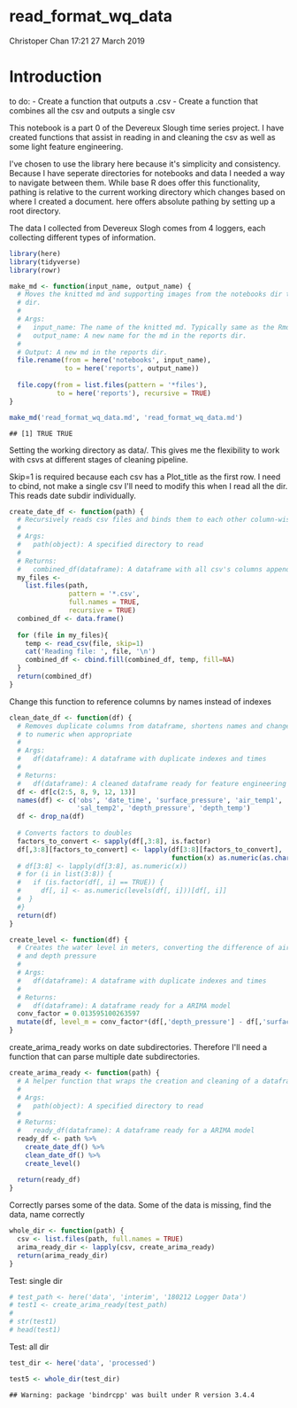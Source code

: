 read\_format\_wq\_data
================
Christoper Chan
17:21 27 March 2019

Introduction
============

to do: - Create a function that outputs a .csv - Create a function that combines all the csv and outputs a single csv

This notebook is a part 0 of the Devereux Slough time series project. I have created functions that assist in reading in and cleaning the csv as well as some light feature engineering.

I've chosen to use the library here because it's simplicity and consistency. Because I have seperate directories for notebooks and data I needed a way to navigate between them. While base R does offer this functionality, pathing is relative to the current working directory which changes based on where I created a document. here offers absolute pathing by setting up a root directory.

The data I collected from Devereux Slogh comes from 4 loggers, each collecting different types of information.

``` r
library(here)
library(tidyverse)
library(rowr)
```

``` r
make_md <- function(input_name, output_name) {
  # Moves the knitted md and supporting images from the notebooks dir to reports
  # dir.
  # 
  # Args:
  #   input_name: The name of the knitted md. Typically same as the Rmd title.
  #   output_name: A new name for the md in the reports dir.
  #
  # Output: A new md in the reports dir. 
  file.rename(from = here('notebooks', input_name), 
              to = here('reports', output_name))
  
  file.copy(from = list.files(pattern = '*files'), 
            to = here('reports'), recursive = TRUE)
}

make_md('read_format_wq_data.md', 'read_format_wq_data.md')
```

    ## [1] TRUE TRUE

Setting the working directory as data/. This gives me the flexibility to work with csvs at different stages of cleaning pipeline.

Skip=1 is required because each csv has a Plot\_title as the first row. I need to cbind, not make a single csv I'll need to modify this when I read all the dir. This reads date subdir individually.

``` r
create_date_df <- function(path) {
  # Recursively reads csv files and binds them to each other column-wise
  #
  # Args:
  #   path(object): A specified directory to read
  #
  # Returns:
  #   combined_df(dataframe): A dataframe with all csv's columns appended
  my_files <- 
    list.files(path,
               pattern = '*.csv',
               full.names = TRUE,
               recursive = TRUE) 
  combined_df <- data.frame()
  
  for (file in my_files){
    temp <- read_csv(file, skip=1)
    cat('Reading file: ', file, '\n')
    combined_df <- cbind.fill(combined_df, temp, fill=NA)
  }
  return(combined_df)
}
```

Change this function to reference columns by names instead of indexes

``` r
clean_date_df <- function(df) {
  # Removes duplicate columns from dataframe, shortens names and changes factors 
  # to numeric when appropriate
  #
  # Args:
  #   df(dataframe): A dataframe with duplicate indexes and times
  #
  # Returns:
  #   df(dataframe): A cleaned dataframe ready for feature engineering
  df <- df[c(2:5, 8, 9, 12, 13)]
  names(df) <- c('obs', 'date_time', 'surface_pressure', 'air_temp1', 'salinity', 
                 'sal_temp2', 'depth_pressure', 'depth_temp')
  df <- drop_na(df)
  
  # Converts factors to doubles
  factors_to_convert <- sapply(df[,3:8], is.factor)
  df[,3:8][factors_to_convert] <- lapply(df[3:8][factors_to_convert], 
                                         function(x) as.numeric(as.character(x)))
  # df[3:8] <- lapply(df[3:8], as.numeric(x))
  # for (i in list(3:8)) {
  #   if (is.factor(df[, i] == TRUE)) {
  #     df[, i] <- as.numeric(levels(df[, i]))[df[, i]]
  #  }
  #}
  return(df)
}
```

``` r
create_level <- function(df) {
  # Creates the water level in meters, converting the difference of air pressure
  # and depth pressure
  #
  # Args:
  #   df(dataframe): A dataframe with duplicate indexes and times
  #
  # Returns:
  #   df(dataframe): A dataframe ready for a ARIMA model
  conv_factor = 0.013595100263597
  mutate(df, level_m = conv_factor*(df[,'depth_pressure'] - df[,'surface_pressure']))
}
```

create\_arima\_ready works on date subdirectories. Therefore I'll need a function that can parse multiple date subdirectories.

``` r
create_arima_ready <- function(path) {
  # A helper function that wraps the creation and cleaning of a dataframe
  #
  # Args:
  #   path(object): A specified directory to read
  #
  # Returns:
  #   ready_df(dataframe): A dataframe ready for a ARIMA model
  ready_df <- path %>%
    create_date_df() %>%
    clean_date_df() %>%
    create_level()
  
  return(ready_df)
}
```

Correctly parses some of the data. Some of the data is missing, find the data, name correctly

``` r
whole_dir <- function(path) {
  csv <- list.files(path, full.names = TRUE)
  arima_ready_dir <- lapply(csv, create_arima_ready)
  return(arima_ready_dir)
}
```

Test: single dir

``` r
# test_path <- here('data', 'interim', '180212 Logger Data')
# test1 <- create_arima_ready(test_path)
# 
# str(test1)
# head(test1)
```

Test: all dir

``` r
test_dir <- here('data', 'processed')

test5 <- whole_dir(test_dir)
```

    ## Warning: package 'bindrcpp' was built under R version 3.4.4
